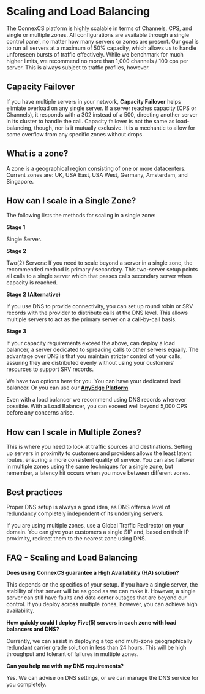 # Scaling and Load Balancing

The ConnexCS platform is highly scalable in terms of Channels, CPS, and single or multiple zones.  All configurations are available through a single control panel, no matter how many servers or zones are present.  Our goal is to run all servers at a maximum of 50% capacity, which allows us to handle unforeseen bursts of traffic effectively. While we benchmark for much higher limits,  we recommend no more than 1,000 channels / 100 cps per server. This is always subject to traffic profiles, however.

## Capacity Failover
If you have multiple servers in your network, **Capacity Failover** helps elimiate overload on any single server. If a server reaches capacity (CPS or Channels), it responds with a 302 instead of a 500,  directing another server in its cluster to handle the call.  Capacity failover is not the same as load-balancing, though, nor is it mutually exclusive. It is a mechantic to allow for some overflow from any specific zones without drops.   

## What is a zone?

A zone is a geographical region consisting of one or more datacenters. Current zones are: UK, USA East, USA West, Germany, Amsterdam, and Singapore.

## How can I scale in a Single Zone?
The following lists the methods for scaling in a single zone:

**Stage 1**

Single Server.

**Stage 2**

Two(2) Servers: If you need to scale beyond a server in a single zone, the recommended method is primary / secondary. This two-server setup points all calls to a single server which that passes calls secondary server when capacity is reached.

**Stage 2 (Alternative)**

If you use  DNS to provide connectivity, you can set up round robin or SRV records with the provider to distribute calls at the DNS level. This allows multiple servers to act as the primary server on a call-by-call basis.

**Stage 3**

If your capacity requirements exceed the above, can deploy a load balancer, a server dedicated to spreading calls to other servers equally. The advantage over DNS is that you maintain stricter control of your calls, assuring they are distributed evenly without using your customers' resources to support SRV records. 

We have two options here for you. You can have your dedicated load balancer. Or you can use our [**AnyEdge Platform**](/anyedge/anyedge/)

Even with a load balancer we recommend using DNS records wherever possible.
With a Load Balancer, you can exceed well beyond 5,000 CPS before any concerns arise.

## How can I scale in Multiple Zones?

This is where you need to look at traffic sources and destinations. Setting up servers in proximity to customers and providers allows the least latent routes, ensuring a more consistent quality of service.  You can also failover in multiple zones using the same techniques for a single zone, but remember, a latency hit occurs when you move between different zones.

## Best practices

Proper DNS setup is always a good idea, as DNS offers a level of redundancy completely independent of its underlying servers.

If you are using multiple zones, use a Global Traffic Redirector on your domain.  You can give your customers a single SIP and, based on their IP proximity, redirect them to the nearest zone using DNS. 

## FAQ  -  Scaling and Load Balancing

**Does using ConnexCS guarantee a High Availability (HA) solution?**

This depends on the specifics of your setup. If you have a single server, the stability of that server will be as good as we can make it. However, a single server can still have faults and data center outages that are beyond our control. If you deploy across multiple zones, however, you can achieve high availability.

**How quickly could I deploy Five(5) servers in each zone with load balancers and DNS?**

Currently, we can assist in deploying a top end multi-zone geographically redundant carrier grade solution in less than 24 hours. This will be high throughput and tolerant of failures in multiple zones.

**Can you help me with my DNS requirements?**

Yes. We can advise on DNS settings, or we can manage the DNS service for you completely.
